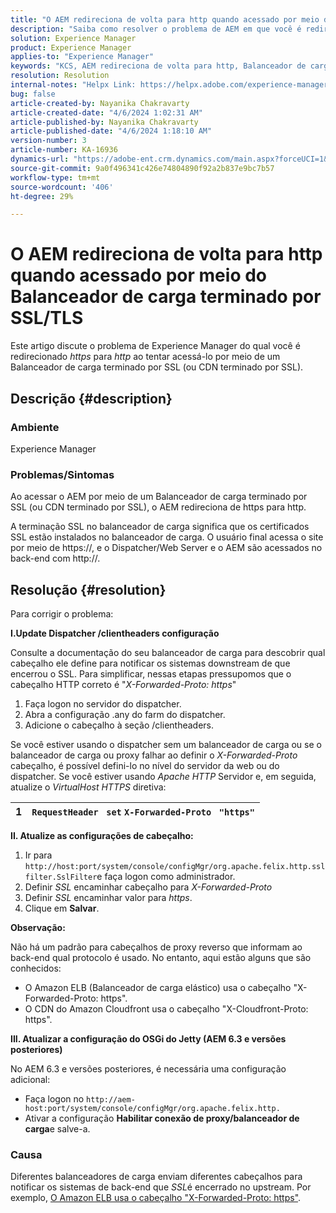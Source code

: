 ```yaml
---
title: "O AEM redireciona de volta para http quando acessado por meio do Balanceador de carga terminado por SSL/TLS"
description: "Saiba como resolver o problema de AEM em que você é redirecionado de volta para http ao acessar AEM por meio do Balanceador de carga terminado por SSL/TLS."
solution: Experience Manager
product: Experience Manager
applies-to: "Experience Manager"
keywords: "KCS, AEM redireciona de volta para http, Balanceador de carga terminado por SSL/TLS"
resolution: Resolution
internal-notes: "Helpx Link: https://helpx.adobe.com/experience-manager/kb/AEM-redirecting-back-to-http-on-accessed-via-SSL-terminated-Load-Balancer.html"
bug: false
article-created-by: Nayanika Chakravarty
article-created-date: "4/6/2024 1:02:31 AM"
article-published-by: Nayanika Chakravarty
article-published-date: "4/6/2024 1:18:10 AM"
version-number: 3
article-number: KA-16936
dynamics-url: "https://adobe-ent.crm.dynamics.com/main.aspx?forceUCI=1&pagetype=entityrecord&etn=knowledgearticle&id=0e02b555-b1f3-ee11-904b-0022480a40c2"
source-git-commit: 9a0f496341c426e74804890f92a2b837e9bc7b57
workflow-type: tm+mt
source-wordcount: '406'
ht-degree: 29%

---
```


# O AEM redireciona de volta para http quando acessado por meio do Balanceador de carga terminado por SSL/TLS


Este artigo discute o problema de Experience Manager do qual você é redirecionado *https* para *http* ao tentar acessá-lo por meio de um Balanceador de carga terminado por SSL (ou CDN terminado por SSL).

## Descrição {#description}


### <b>Ambiente</b>

Experience Manager

### <b>Problemas/Sintomas</b>

Ao acessar o AEM por meio de um Balanceador de carga terminado por SSL (ou CDN terminado por SSL), o AEM redireciona de https para http.

A terminação SSL no balanceador de carga significa que os certificados SSL estão instalados no balanceador de carga. O usuário final acessa o site por meio de https://, e o Dispatcher/Web Server e o AEM são acessados no back-end com http://.




## Resolução {#resolution}


Para corrigir o problema:

<b>I.Update Dispatcher /clientheaders configuração</b>

Consulte a documentação do seu balanceador de carga para descobrir qual cabeçalho ele define para notificar os sistemas downstream de que encerrou o SSL. Para simplificar, nessas etapas pressupomos que o cabeçalho HTTP correto é &quot;*X-Forwarded-Proto: https*&quot;

1. Faça logon no servidor do dispatcher.
2. Abra a configuração .any do farm do dispatcher.
3. Adicione o cabeçalho à seção /clientheaders.


Se você estiver usando o dispatcher sem um balanceador de carga ou se o balanceador de carga ou proxy falhar ao definir o *X-Forwarded-Proto* cabeçalho, é possível defini-lo no nível do servidor da web ou do dispatcher. Se você estiver usando *Apache HTTP* Servidor e, em seguida, atualize o *VirtualHost HTTPS* diretiva:


| 1 | `RequestHeader ` `set` `X-Forwarded-Proto ` `"https"` |
| --- | --- |


<b>II. Atualize as configurações de cabeçalho:</b>

1. Ir para `http://host:port/system/console/configMgr/org.apache.felix.http.sslfilter.SslFilter`e faça logon como administrador.
2. Definir *SSL* encaminhar cabeçalho para *X-Forwarded-Proto*
3. Definir *SSL* encaminhar valor para *https*.
4. Clique em <b>Salvar</b>.


<b>Observação:</b>

Não há um padrão para cabeçalhos de proxy reverso que informam ao back-end qual protocolo é usado. No entanto, aqui estão alguns que são conhecidos:

- O Amazon ELB (Balanceador de carga elástico) usa o cabeçalho &quot;X-Forwarded-Proto: https&quot;.
- O CDN do Amazon Cloudfront usa o cabeçalho &quot;X-Cloudfront-Proto: https&quot;.


<b>III. Atualizar a configuração do OSGi do Jetty (AEM 6.3 e versões posteriores)</b>

No AEM 6.3 e versões posteriores, é necessária uma configuração adicional:

- Faça logon no `http://aem-host:port/system/console/configMgr/org.apache.felix.http.`
- Ativar a configuração <b>Habilitar conexão de proxy/balanceador de carga</b>e salve-a.


### Causa

Diferentes balanceadores de carga enviam diferentes cabeçalhos para notificar os sistemas de back-end que *SSL*&#x200B;é encerrado no upstream. Por exemplo, [O Amazon ELB usa o cabeçalho &quot;X-Forwarded-Proto: https&quot;](https://docs.aws.amazon.com/pt_br/elasticloadbalancing/latest/classic/x-forwarded-headers.html#x-forwarded-proto).
